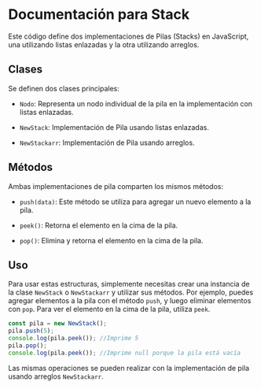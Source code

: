 # Documentación para Stack

Este código define dos implementaciones de Pilas (Stacks) en JavaScript, una utilizando listas enlazadas y la otra utilizando arreglos.

## Clases

Se definen dos clases principales:

- `Nodo`: Representa un nodo individual de la pila en la implementación con listas enlazadas.

- `NewStack`: Implementación de Pila usando listas enlazadas.

- `NewStackarr`: Implementación de Pila usando arreglos.

## Métodos

Ambas implementaciones de pila comparten los mismos métodos:

- `push(data)`: Este método se utiliza para agregar un nuevo elemento a la pila.

- `peek()`: Retorna el elemento en la cima de la pila.

- `pop()`: Elimina y retorna el elemento en la cima de la pila.

## Uso

Para usar estas estructuras, simplemente necesitas crear una instancia de la clase `NewStack` o `NewStackarr` y utilizar sus métodos. Por ejemplo, puedes agregar elementos a la pila con el método `push`, y luego eliminar elementos con `pop`. Para ver el elemento en la cima de la pila, utiliza `peek`.

```javascript
const pila = new NewStack();
pila.push(5);
console.log(pila.peek()); //Imprime 5
pila.pop();
console.log(pila.peek()); //Imprime null porque la pila está vacía
```

Las mismas operaciones se pueden realizar con la implementación de pila usando arreglos `NewStackarr`.
